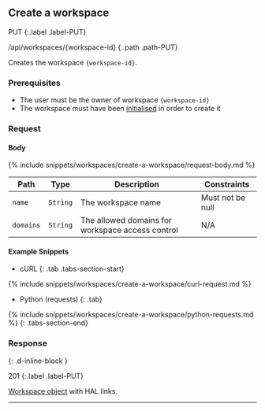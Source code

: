 ## Create a workspace

PUT
{:.label .label-PUT}

/api/workspaces/{workspace-id}
{:.path .path-PUT}

Creates the workspace `{workspace-id}`.

### Prerequisites

- The user must be the owner of workspace `{workspace-id}`
- The workspace must have been [initialised](#initialise-a-workspace) in order to create it

### Request

#### Body

{% include snippets/workspaces/create-a-workspace/request-body.md %}

Path | Type | Description | Constraints
---- | ---- | ----------- | -----------
`name` | `String` | The workspace name | Must not be null
`domains` | `String` | The allowed domains for workspace access control | N/A

#### Example Snippets
- cURL
{: .tab .tabs-section-start}

{% include snippets/workspaces/create-a-workspace/curl-request.md %}

- Python (requests)
{: .tab}

{% include snippets/workspaces/create-a-workspace/python-requests.md %}
{: .tabs-section-end}

### Response
{: .d-inline-block }

201
{:.label .label-PUT}

[Workspace object](#workspace-object) with HAL links.

---
